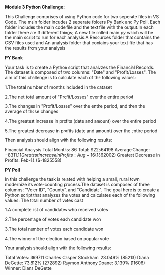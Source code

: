 **Module 3 Python Challenge:**

This Challenge comprises of using Python code for two seperate files in VS Code. The main folder incudes 2 seperate folders Py Bank and Py Poll. Each folder includes the main code file and the text file with the output.In each folder there are 3 different things; A new file called main.py which will be the main script to run for each analysis.A Resources folder that contains the CSV files used and An analysis folder that contains your text file that has the results from your analysis.


**PY Bank**

Your task is to create a Python script that analyzes the Financial Records. The dataset is composed of two columns: "Date" and "Profit/Losses". The aim of this challenge is to calculate each of the following values:

1.The total number of months included in the dataset

2.The net total amount of "Profit/Losses" over the entire period

3.The changes in "Profit/Losses" over the entire period, and then the average of those changes

4.The greatest increase in profits (date and amount) over the entire period

5.The greatest decrease in profits (date and amount) over the entire period

Then analysis should align with the following results:

Financial Analysis
Total Months: 86
Total: $22564198
Average Change: $-8311.11
Greatest Increase in Profits: Aug-16 ($1862002)
Greatest Decrease in Profits: Feb-14 ($-1825558)

**PY Poll**

In this challenge the task is related with helping a small, rural town modernize its vote-counting process.The dataset is composed of three columns: "Voter ID", "County", and "Candidate". The goal here is to create a Python script that analyzes the votes and calculates each of the following values:
The total number of votes cast

1.A complete list of candidates who received votes

2.The percentage of votes each candidate won

3.The total number of votes each candidate won

4.The winner of the election based on popular vote

Your analysis should align with the following results:

Total Votes: 369711
Charles Casper Stockham: 23.049% (85213)
Diana DeGette: 73.812% (272892)
Raymon Anthony Doane: 3.139% (11606)
Winner: Diana DeGette
